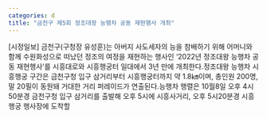 ```yaml
---
categories: d
title: "금천구 제5회 정조대왕 능행차 공동 재현행사 개최"
---
```

[시정일보] 금천구(구청장 유성훈)는 아버지 사도세자의 능을 참배하기 위해 어머니와 함께 수원화성으로 떠났던 정조의 여정을 재현하는 행사인 ‘2022년 정조대왕 능행차 공동 재현행사’를 시흥대로와 시흥행궁터 일대에서 3년 만에 개최한다.정조대왕 능행차 시흥행궁 구간은 금천구청 입구 삼거리부터 시흥행궁터까지 약 1.8㎞이며, 총인원 200명, 말 20필이 동원돼 거대한 거리 퍼레이드가 연출된다.능행차 행렬은 10월8일 오후 4시50분경 금천구청 입구 삼거리를 출발해 오후 5시에 시흥사거리, 오후 5시20분경 시흥행궁 행사장에 도착할